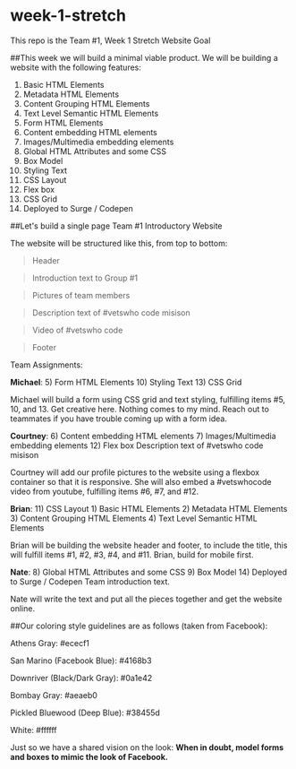 # week-1-stretch
This repo is the Team #1, Week 1 Stretch Website Goal

##This week we will build a minimal viable product. We will be building a website with the following features:

1) Basic HTML Elements
2) Metadata HTML Elements
3) Content Grouping HTML Elements
4) Text Level Semantic HTML Elements
5) Form HTML Elements
6) Content embedding HTML elements
7) Images/Multimedia embedding elements
8) Global HTML Attributes and some CSS
9) Box Model
10) Styling Text
11) CSS Layout
12) Flex box
13) CSS Grid
14) Deployed to Surge / Codepen


##Let's build a single page Team #1 Introductory Website

The website will be structured like this, from top to bottom:

> Header

> Introduction text to Group #1

> Pictures of team members

> Description text of #vetswho code misison

> Video of #vetswho code

> Footer



Team Assignments:

**Michael**:
5) Form HTML Elements
10) Styling Text
13) CSS Grid

Michael will build a form using CSS grid and text styling, fulfilling items #5, 10, and 13. Get creative here. Nothing comes to my mind. Reach out to teammates if you have trouble coming up with a form idea.


**Courtney**:
6) Content embedding HTML elements
7) Images/Multimedia embedding elements
12) Flex box
Description text of #vetswho code misison

Courtney will add our profile pictures to the website using a flexbox container so that it is responsive. She will also embed a #vetswhocode video from youtube, fulfilling items #6, #7, and #12.


**Brian**:
11) CSS Layout 1) Basic HTML Elements 2) Metadata HTML Elements 3) Content Grouping HTML Elements 4) Text Level Semantic HTML Elements


Brian will be building the website header and footer, to include the title, this will fulfill items #1, #2, #3, #4, and #11. Brian, build for mobile first.


**Nate**:
8) Global HTML Attributes and some CSS
9) Box Model
14) Deployed to Surge / Codepen
Team introduction text.



Nate will write the text and put all the pieces together and get the website online.



##Our coloring style guidelines are as follows (taken from Facebook):

Athens Gray: #ececf1

San Marino (Facebook Blue): #4168b3

Downriver (Black/Dark Gray): #0a1e42

Bombay Gray: #aeaeb0

Pickled Bluewood (Deep Blue): #38455d

White: #ffffff



Just so we have a shared vision on the look: **When in doubt, model forms and boxes to mimic the look of Facebook.**
